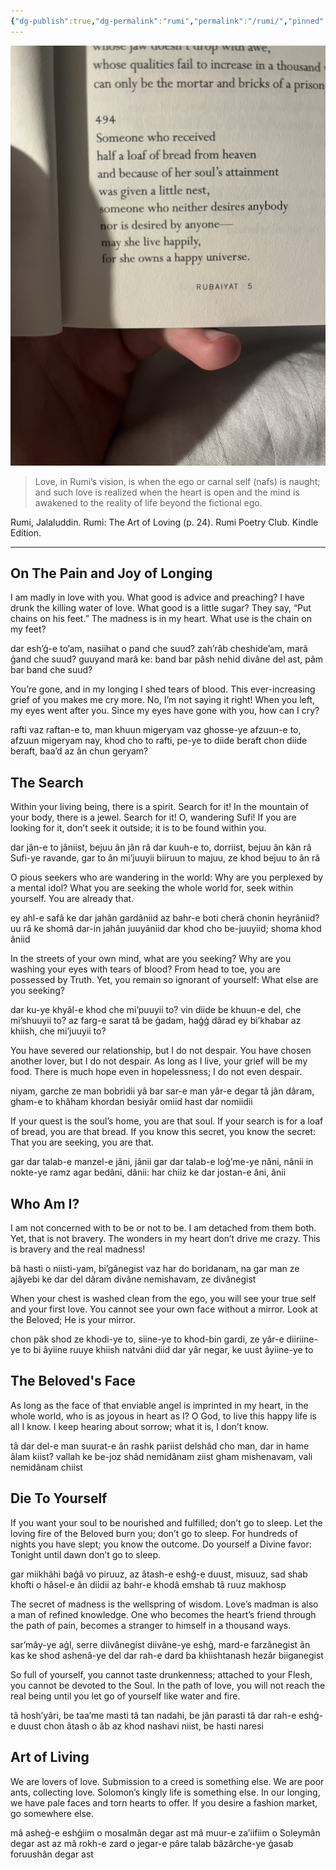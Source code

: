 ```yaml
---
{"dg-publish":true,"dg-permalink":"rumi","permalink":"/rumi/","pinned":true,"created":"2024-03-08T10:38:46.060+00:00","updated":"2024-03-10T14:43:42.603+00:00"}
---
```



![IMG_5814.jpeg](/img/user/resources/IMG_5814.jpeg)
> Love, in Rumi’s vision, is when the ego or carnal self (nafs) is naught; and such love is realized when the heart is open and the mind is awakened to the reality of life beyond the fictional ego.

Rumi, Jalaluddin. Rumi: The Art of Loving (p. 24). Rumi Poetry Club. Kindle Edition. 

--- 
## On The Pain and Joy of Longing

I am madly in love with you. What good is advice and preaching? 
I have drunk the killing water of love. What good is a little sugar? 
They say, “Put chains on his feet.” 
The madness is in my heart. What use is the chain on my feet? 

dar esh’ģ-e to’am, nasiihat o pand che suud? 
zah’râb cheshide’am, marâ ģand che suud? 
guuyand marâ ke: band bar pâsh nehid divâne del ast, 
pâm bar band che suud?


You’re gone, and in my longing I shed tears of blood. 
This ever-increasing grief of you makes me cry more. 
No, I’m not saying it right! When you left, my eyes went after you. 
Since my eyes have gone with you, how can I cry? 

rafti vaz raftan-e to, man khuun migeryam 
vaz ghosse-ye afzuun-e to, afzuun migeryam 
nay, khod cho to rafti, pe-ye to diide beraft 
chon diide beraft, baa’d az ân chun geryam?
## The Search 

Within your living being, there is a spirit. Search for it! 
In the mountain of your body, there is a jewel. Search for it! 
O, wandering Sufi! If you are looking for it, don’t seek it outside; it is to be found within you. 

dar jân-e to jâniist, bejuu ân jân 
râ dar kuuh-e to, dorriist, bejuu ân kân râ 
Sufi-ye ravande, gar to ân mi’juuyii 
biiruun to majuu, ze khod bejuu to ân râ

O pious seekers who are wandering in the world: 
Why are you perplexed by a mental idol? 
What you are seeking the whole world for, 
seek within yourself. You are already that.

ey ahl-e safâ ke dar jahân gardâniid 
az bahr-e boti cherâ chonin heyrâniid? 
uu râ ke shomâ dar-in jahân juuyâniid 
dar khod cho be-juuyiid; shoma khod âniid

In the streets of your own mind, what are you seeking? 
Why are you washing your eyes with tears of blood? 
From head to toe, you are possessed by Truth. 
Yet, you remain so ignorant of yourself: What else are you seeking? 

dar ku-ye khyâl-e khod che mi’puuyii to? 
vin diide be khuun-e del, che mi’shuuyii to?
az farg-e sarat tâ be ģadam, haģģ dârad 
ey bi’khabar az khiish, che mi’juuyii to?

You have severed our relationship, but I do not despair. 
You have chosen another lover, but I do not despair. 
As long as I live, your grief will be my food. 
There is much hope even in hopelessness; I do not even despair. 

niyam, garche ze man bobridii 
yâ bar sar-e man yâr-e degar 
tâ jân dâram, gham-e to khâham khordan 
besiyâr omiid hast dar nomiidii

If your quest is the soul’s home, you are that soul. 
If your search is for a loaf of bread, you are that bread. 
If you know this secret, you know the secret: 
That you are seeking, you are that.

gar dar talab-e manzel-e jâni, jânii
gar dar talab-e loģ’me-ye nâni, nânii
in nokte-ye ramz agar bedâni, dânii: 
har chiiz ke dar jostan-e âni, ânii
## Who Am I?

I am not concerned with to be or not to be. 
I am detached from them both. Yet, that is not bravery. 
The wonders in my heart don’t drive me crazy. 
This is bravery and the real madness!

bâ hasti o niisti-yam, bi’gânegist 
vaz har do boridanam, na 
gar man ze ajâyebi ke dar del dâram 
divâne nemishavam, ze divânegist

When your chest is washed clean from the ego, 
you will see your true self and your first love. 
You cannot see your own face without a mirror.
Look at the Beloved; He is your mirror.

chon pâk shod ze khodi-ye to, siine-ye to khod-bin gardi, ze yâr-e diiriine-ye to 
bi âyiine ruuye khiish natvâni diid 
dar yâr negar, ke uust âyiine-ye to

## The Beloved's Face 

As long as the face of that enviable angel is imprinted in my heart, 
in the whole world, who is as joyous in heart as I?
O God, to live this happy life is all I know.
I keep hearing about sorrow; what it is, I don’t know.

tâ dar del-e man suurat-e ân rashk pariist 
delshâd cho man, dar in hame âlam kiist? 
vallah ke be-joz shâd nemidânam ziist 
gham mishenavam, vali nemidânam chiist

## Die To Yourself

If you want your soul to be nourished and fulfilled; 
don’t go to sleep. Let the loving fire of the Beloved burn you; 
don’t go to sleep. For hundreds of nights you have slept; you know the outcome. 
Do yourself a Divine favor: Tonight until dawn don’t go to sleep. 

gar miikhâhi baģâ vo piruuz, 
az âtash-e eshģ-e duust, misuuz, 
sad shab khofti o hâsel-e ân diidii az bahr-e khodâ 
emshab tâ ruuz makhosp

The secret of madness is the wellspring of wisdom. 
Love’s madman is also a man of refined knowledge. 
One who becomes the heart’s friend through the path of pain, 
becomes a stranger to himself in a thousand ways. 

sar’mây-ye aģl, serre diivânegist 
diivâne-ye eshģ, mard-e farzânegist 
ân kas ke shod ashenâ-ye del dar rah-e dard
ba khiishtanash hezâr biiganegist

So full of yourself, you cannot taste drunkenness; 
attached to your Flesh, you cannot be devoted to the Soul. 
In the path of love, you will not reach the real being 
until you let go of yourself like water and fire. 

tâ hosh’yâri, be taa’me masti 
tâ tan nadahi, be jân parasti 
tâ dar rah-e eshģ-e duust chon âtash o âb 
az khod nashavi niist, be hasti naresi

## Art of Living

We are lovers of love. Submission to a creed is something else. 
We are poor ants, collecting love. 
Solomon’s kingly life is something else. 
In our longing, we have pale faces and torn hearts to offer. If you desire a fashion market, go somewhere else. 

mâ asheģ-e eshģiim o mosalmân degar ast
mâ muur-e za’iifiim o Soleymân degar ast 
az mâ rokh-e zard o jegar-e pâre talab 
bâzârche-ye ģasab foruushân degar ast